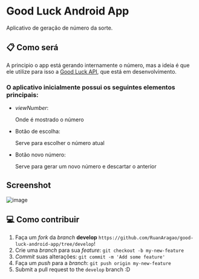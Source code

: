 # Good Luck Android App

Aplicativo de geração de número da sorte.

## 📋 Como será

A principio o app está gerando internamente o número, mas a ideia é que ele utilize para isso a [Good Luck API](https://github.com/RuanAragao/good-luck-api), que está em desenvolvimento.

### O aplicativo inicialmente possui os seguintes elementos principais:

- _viewNumber_:

  Onde é mostrado o número

- Botão de escolha:

  Serve para escolher o número atual

- Botão novo número:

  Serve para gerar um novo número e descartar o anterior

## Screenshot
![image](https://user-images.githubusercontent.com/1015013/136162667-dce18cdd-2ed3-4cee-babf-89f332dc9f98.png)



##  💻 Como contribuir

1. Faça um _fork_ da _branch_ **develop** `https://github.com/RuanAragao/good-luck-android-app/tree/develop`!
2. Crie uma _branch_ para sua _feature_: `git checkout -b my-new-feature`
3. _Commit_ suas alterações: `git commit -m 'Add some feature'`
4. Faça um _push_ para a _branch_: `git push origin my-new-feature`
5. Submit a pull request to the `develop` branch :D

